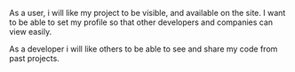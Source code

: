 As a user, i will like my project to be visible, and available on the site.
I want to be able to set my profile so that other developers and companies can view easily.

As a developer i will like others to be able to see and share my code from past projects.
